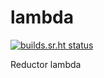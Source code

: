 # lambda

[![builds.sr.ht status](https://builds.sr.ht/~bbuccianti/lambda/.build.yml.svg)](https://builds.sr.ht/~bbuccianti/lambda/.build.yml?)

Reductor lambda